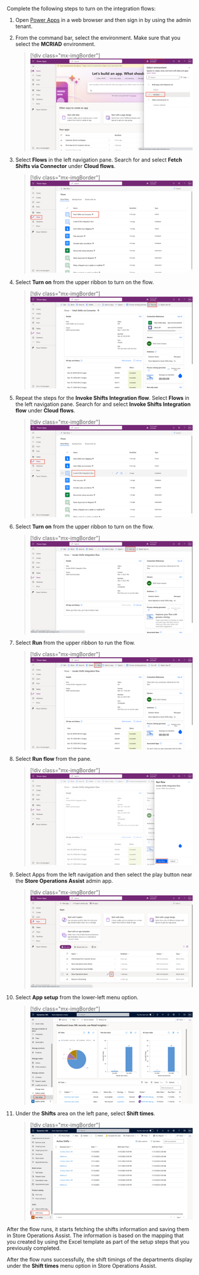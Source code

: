 Complete the following steps to turn on the integration flows:

1. Open [Power Apps](https://make.powerapps.com/?azure-portal=true) in a web browser and then sign in by using the admin tenant.

1. From the command bar, select the environment. Make sure that you select the **MCRIAD** environment.

   > [!div class="mx-imgBorder"]
   > [![Screenshot of the environment selected.](../media/environment.png)](../media/environment.png#lightbox)

1. Select **Flows** in the left navigation pane. Search for and select **Fetch Shifts via Connector** under **Cloud flows**. 

   > [!div class="mx-imgBorder"]
   > [![Screenshot of Power Apps showing the Flows page with Fetch Shifts via Connector flow highlighted.](../media/fetch-shifts-via-connector.png)](../media/fetch-shifts-via-connector.png#lightbox)

1. Select **Turn on** from the upper ribbon to turn on the flow.

   > [!div class="mx-imgBorder"]
   > [![Screenshot of Power Apps on the Flows, Fetch Shifts via Connector page with Turn on highlighted.](../media/fetch-shifts-via-connector-on.png)](../media/fetch-shifts-via-connector-on.png#lightbox)

1. Repeat the steps for the **Invoke Shifts Integration flow**. Select **Flows** in the left navigation pane. Search for and select **Invoke Shifts Integration flow** under **Cloud flows**.

   > [!div class="mx-imgBorder"]
   > [![Screenshot of Power Apps showing the Flows page with Invoke Shifts Integration flow highlighted.](../media/integration-flow.png)](../media/integration-flow.png#lightbox)

1. Select **Turn on** from the upper ribbon to turn on the flow.

   > [!div class="mx-imgBorder"]
   > [![Screenshot of Power Apps on the Flows, Invoke Shifts Integration flow page with Turn on highlighted.](../media/turn-flow.png)](../media/turn-flow.png#lightbox)

1. Select **Run** from the upper ribbon to run the flow.

   > [!div class="mx-imgBorder"]
   > [![Screenshot of Power Apps on the Flows, Fetch Shifts via Connector page with the Run button highlighted.](../media/run-integration-flow.png)](../media/run-integration-flow.png#lightbox)

1. Select **Run flow** from the pane.

   > [!div class="mx-imgBorder"]
   > [![Screenshot of the Run flow pane with the Run flow button highlighted.](../media/run-flow.png)](../media/run-flow.png#lightbox)

1. Select Apps from the left navigation and then select the play button near the **Store Operations Assist** admin app.

   > [!div class="mx-imgBorder"]
   > [![Screenshot of Power Apps on the Apps page with the play button next to Store Operations Assist highlighted.](../media/store-app.png)](../media/store-app.png#lightbox)

1. Select **App setup** from the lower-left menu option.

   > [!div class="mx-imgBorder"]
   > [![Screenshot of Store Operations Assist with the App setup button highlighted.](../media/store-app-setup.png)](../media/store-app-setup.png#lightbox)

1. Under the **Shifts** area on the left pane, select **Shift times**.

   > [!div class="mx-imgBorder"]
   > [![Screenshot of Store Operations Assist with the Shift times option highlighted.](../media/shift-times.png)](../media/shift-times.png#lightbox)

After the flow runs, it starts fetching the shifts information and saving them in Store Operations Assist. The information is based on the mapping that you created by using the Excel template as part of the setup steps that you previously completed.

After the flow runs successfully, the shift timings of the departments display under the **Shift times** menu option in Store Operations Assist.

